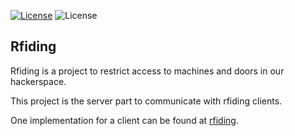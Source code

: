[![License](https://img.shields.io/badge/license-MIT-blue.svg)](https://opensource.org/license/mit/)
![License](https://img.shields.io/badge/release-0.5.0-blue.svg)

## Rfiding
Rfiding is a project to restrict access to machines and doors in our hackerspace.

This project is the server part to communicate with rfiding clients.

One implementation for a client can be found at [rfiding](https://github.com/DingFabrik/rfiding).
